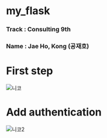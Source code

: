 # my_flask

### Track : Consulting 9th
### Name : Jae Ho, Kong (공재호)

# First step
![니코](https://user-images.githubusercontent.com/57438644/91127287-e9ee6900-e6e0-11ea-82d4-97af6e86a613.PNG)

# Add authentication
![니코2](https://user-images.githubusercontent.com/57438644/91129261-aa298080-e6e4-11ea-8238-4f854432db0d.PNG)
